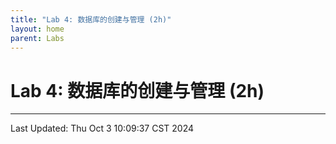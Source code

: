 ```yaml
---
title: "Lab 4: 数据库的创建与管理 (2h)"
layout: home
parent: Labs
---
```


# Lab 4: 数据库的创建与管理 (2h)

---

Last Updated: Thu Oct  3 10:09:37 CST 2024
